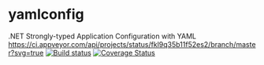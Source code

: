 # yamlconfig
.NET Strongly-typed Application Configuration with YAML
https://ci.appveyor.com/api/projects/status/fkl9q35b11f52es2/branch/master?svg=true
[![Build status](https://ci.appveyor.com/api/projects/status/fkl9q35b11f52es2?svg=true)](https://ci.appveyor.com/project/thebentern/yamlconfig)
[![Coverage Status](https://coveralls.io/repos/github/thebentern/yamlconfig/badge.svg?branch=master)](https://coveralls.io/github/thebentern/yamlconfig?branch=master)
